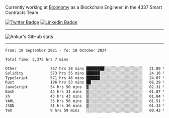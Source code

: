 Currently working at [Biconomy](https://biconomy.io/) as a Blockchain Engineer, in the 4337 Smart Contracts Team

 [![Twitter Badge](https://img.shields.io/badge/-@ankurdubey521-1ca0f1?style=flat-square&labelColor=1ca0f1&logo=twitter&logoColor=white&link=https://twitter.com/ankurdubey521)](https://twitter.com/ankurdubey521) [![Linkedin Badge](https://img.shields.io/badge/-ankurdubey521-blue?style=flat-square&logo=Linkedin&logoColor=white&link=https://www.linkedin.com/in/ankurdubey521/)](https://www.linkedin.com/in/ankurdubey521/)

<hr/>

![Ankur's GitHub stats](https://github-readme-stats.vercel.app/api?username=ankurdubey521&count_private=true&theme=radical)

<hr/>

<!--START_SECTION:waka-->

```txt
From: 19 September 2021 - To: 18 October 2024

Total Time: 2,375 hrs 7 mins

Other               757 hrs 28 mins ████████░░░░░░░░░░░░░░░░░   31.89 %
Solidity            573 hrs 55 mins ██████░░░░░░░░░░░░░░░░░░░   24.16 %
TypeScript          571 hrs 46 mins ██████░░░░░░░░░░░░░░░░░░░   24.07 %
Rust                196 hrs 53 mins ██░░░░░░░░░░░░░░░░░░░░░░░   08.29 %
JavaScript          54 hrs 50 mins  ▓░░░░░░░░░░░░░░░░░░░░░░░░   02.31 %
Bash                44 hrs 31 mins  ▒░░░░░░░░░░░░░░░░░░░░░░░░   01.87 %
sh                  43 hrs 43 mins  ▒░░░░░░░░░░░░░░░░░░░░░░░░   01.84 %
YAML                35 hrs 56 mins  ▒░░░░░░░░░░░░░░░░░░░░░░░░   01.51 %
JSON                31 hrs 36 mins  ▒░░░░░░░░░░░░░░░░░░░░░░░░   01.33 %
TeX                 9 hrs 59 mins   ░░░░░░░░░░░░░░░░░░░░░░░░░   00.42 %
```

<!--END_SECTION:waka-->

